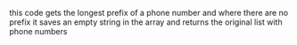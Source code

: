 this code gets the longest prefix of a phone number
and where there are no prefix it saves an empty string in the array and returns the original list with phone numbers 

